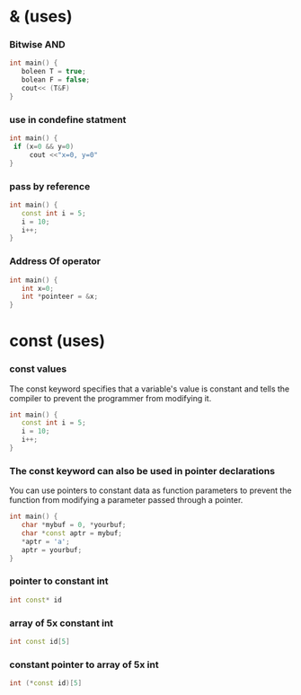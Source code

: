 # & (uses)

### Bitwise AND 

```c++
int main() {
   boleen T = true;
   bolean F = false;
   cout<< (T&F) 
}
```

### use in  condefine statment 
```c++
int main() {
 if (x=0 && y=0)
     cout <<"x=0, y=0"
}
```


### pass by reference

```c++
int main() {
   const int i = 5;
   i = 10;   
   i++;   
}
```

### Address Of operator
```c++
int main() {
   int x=0;
   int *pointeer = &x;
}
```


# const (uses)

### const values
The const keyword specifies that a variable's value is constant and tells the compiler to prevent the programmer from modifying it.

```c++
int main() {
   const int i = 5;
   i = 10;   
   i++;   
}
```
### The const keyword can also be used in pointer declarations
You can use pointers to constant data as function parameters to prevent the function from modifying a parameter passed through a pointer.

```c++
int main() {
   char *mybuf = 0, *yourbuf;
   char *const aptr = mybuf;
   *aptr = 'a';   
   aptr = yourbuf;   
}
```
### pointer to constant int
```c++
int const* id
```
### array of 5x constant int
```c++
int const id[5]
```
### constant pointer to array of 5x int
```c++
int (*const id)[5]
```
